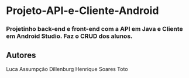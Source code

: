 # Projeto-API-e-Cliente-Android
### Projetinho back-end e front-end com a API em Java e Cliente em Android Studio. Faz o CRUD dos alunos.

## Autores
Luca Assumpção Dillenburg
Henrique Soares Toto
